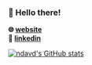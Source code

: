 ### 👋 Hello there!
**🌐 [website](https://ndavd.com)**  
**🔗 [linkedin](https://linkedin/in/ndavd)**

[![ndavd's GitHub stats](https://github-readme-stats.vercel.app/api?username=ndavd&show_icons=true&theme=dark)](https://github.com/anuraghazra/github-readme-stats)
